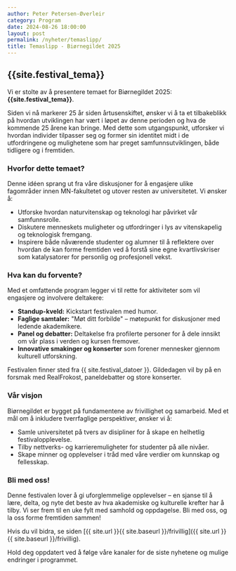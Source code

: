 ```yaml
---
author: Peter Petersen-Øverleir
category: Program
date: 2024-08-26 18:00:00
layout: post
permalink: /nyheter/temaslipp/
title: Temaslipp - Biørnegildet 2025
---
```


## {{site.festival_tema}}

Vi er stolte av å presentere temaet for Biørnegildet 2025: **{{site.festival_tema}}**. 

Siden vi nå markerer 25 år siden årtusenskiftet, ønsker vi å ta et tilbakeblikk på hvordan utviklingen har vært i løpet av denne perioden og hva de kommende 25 årene kan bringe. Med dette som utgangspunkt, utforsker vi hvordan individer tilpasser seg og former sin identitet midt i de utfordringene og mulighetene som har preget samfunnsutviklingen, både tidligere og i fremtiden.

### Hvorfor dette temaet?

Denne idéen sprang ut fra våre diskusjoner for å engasjere ulike fagområder innen MN-fakultetet og utover resten av universitetet. Vi ønsker å:

- Utforske hvordan naturvitenskap og teknologi har påvirket vår samfunnsrolle.
- Diskutere menneskets muligheter og utfordringer i lys av vitenskapelig og teknologisk fremgang.
- Inspirere både nåværende studenter og alumner til å reflektere over hvordan de kan forme fremtiden ved å forstå sine egne kvartlivskriser som katalysatorer for personlig og profesjonell vekst.

### Hva kan du forvente?

Med et omfattende program legger vi til rette for aktiviteter som vil engasjere og involvere deltakere:

- **Standup-kveld:** Kickstart festivalen med humor.
- **Faglige samtaler:** "Møt ditt forbilde" – møtepunkt for diskusjoner med ledende akademikere.
- **Panel og debatter:** Deltakelse fra profilerte personer for å dele innsikt om vår plass i verden og kursen fremover.
- **Innovative smakinger og konserter** som forener mennesker gjennom kulturell utforskning.

Festivalen finner sted fra {{ site.festival_datoer }}. Gildedagen vil by på en forsmak med RealFrokost, paneldebatter og store konserter.

### Vår visjon

Biørnegildet er bygget på fundamentene av frivillighet og samarbeid. Med et mål om å inkludere tverrfaglige perspektiver, ønsker vi å:

- Samle universitetet på tvers av disipliner for å skape en helhetlig festivalopplevelse.
- Tilby nettverks- og karrieremuligheter for studenter på alle nivåer.
- Skape minner og opplevelser i tråd med våre verdier om kunnskap og fellesskap.

### Bli med oss!

Denne festivalen lover å gi uforglemmelige opplevelser – en sjanse til å lære, delta, og nyte det beste av hva akademiske og kulturelle krefter har å tilby. Vi ser frem til en uke fylt med samhold og oppdagelse. Bli med oss, og la oss forme fremtiden sammen!

Hvis du vil bidra, se siden [{{ site.url }}{{ site.baseurl }}/frivillig]({{ site.url }}{{ site.baseurl }}/frivillig).

Hold deg oppdatert ved å følge våre kanaler for de siste nyhetene og mulige endringer i programmet.
